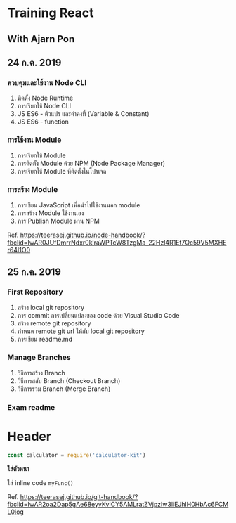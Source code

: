 # Training React
## With Ajarn Pon

## 24 ก.ค. 2019
### ควบคุมและใช้งาน Node CLI
1. ติดตั้ง Node Runtime
2. การเรียกใช้ Node CLI
3. JS ES6 - ตัวแปร และค่าคงที่ (Variable & Constant)
4. JS ES6 - function

### การใช้งาน Module 

1. การเรียกใช้ Module
2. การติดตั้ง Module ด้วย NPM (Node Package Manager)
3. การเรียกใช้ Module ที่ติดตั้งในโปรเจค

### การสร้าง Module 

1. การเขียน JavaScript เพื่อนำไปใช้งานนอก module
2. การสร้าง Module ใช้งานเอง
3. การ Publish Module ผ่าน NPM

Ref. https://teerasej.github.io/node-handbook/?fbclid=IwAR0JUfDmrrNdxr0klraWPTcW8TzgMa_22Hzl4R1Et7Qc59V5MXHEr64I1O0

## 25 ก.ค. 2019
### First Repository

1. สร้าง local git repository
2. การ commit การเปลี่ยนแปลงของ code ด้วย Visual Studio Code
3. สร้าง remote git repository
4. กำหนด remote git url ให้กับ local git repository
5. การเขียน readme.md

### Manage Branches

1. วิธีการสร้าง Branch
2. วิธีการสลับ Branch (Checkout Branch)
3. วิธีการรวม Branch (Merge Branch)


### Exam readme
# Header

```js
const calculator = require('calculator-kit')
```


**ใส่ตัวหนา**

ใส่ inline code `myFunc()`

Ref. https://teerasej.github.io/git-handbook/?fbclid=IwAR2oa2Dap5gAe68eyvKvICY5AMLratZVjpzIw3liEJhlH0HbAc6FCML0iog